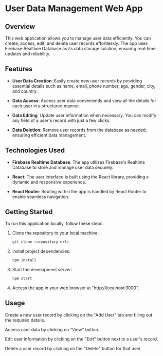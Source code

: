 # User Data Management Web App

## Overview

This web application allows you to manage user data efficiently. You can create, access, edit, and delete user records effortlessly. The app uses Firebase Realtime Database as its data storage solution, ensuring real-time updates and reliability.

## Features

- **User Data Creation**: Easily create new user records by providing essential details such as name, email, phone number, age, gender, city, and country.

- **Data Access**: Access user data conveniently and view all the details for each user in a structured manner.

- **Data Editing**: Update user information when necessary. You can modify any field of a user's record with just a few clicks.

- **Data Deletion**: Remove user records from the database as needed, ensuring efficient data management.

## Technologies Used

- **Firebase Realtime Database**: The app utilizes Firebase's Realtime Database to store and manage user data securely.

- **React**: The user interface is built using the React library, providing a dynamic and responsive experience.

- **React Router**: Routing within the app is handled by React Router to enable seamless navigation.

## Getting Started

To run this application locally, follow these steps:

1. Clone the repository to your local machine:
   ```bash
   git clone <repository-url>
   
3. Install project dependencies:
   ```bash
   npm install

4. Start the development server:
   ```bash
   npm start

5. Access the app in your web browser at "http://localhost:3000".

## Usage

Create a new user record by clicking on the "Add User" tab and filling out the required details.

Access user data by clicking on "View" button.

Edit user information by clicking on the "Edit" button next to a user's record.

Delete a user record by clicking on the "Delete" button for that user.
